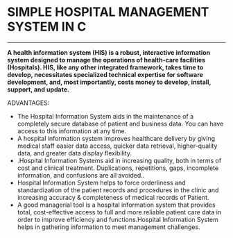 # SIMPLE HOSPITAL MANAGEMENT SYSTEM IN C
---
**A health information system (HIS) is a robust, interactive information system designed to manage the operations of health-care facilities (Hospitals). HIS, like any other integrated framework, takes time to develop, necessitates specialized technical expertise for software development, and, most importantly, costs money to develop, install, support, and update.**

ADVANTAGES:

* The Hospital Information System aids in the maintenance of a completely secure database of patient and business data. You can have access to this information at any time.
*	A hospital information system improves healthcare delivery by giving medical staff easier data access, quicker data retrieval, higher-quality data, and greater data display flexibility.
* .Hospital Information Systems aid in increasing quality, both in terms of cost and clinical treatment. Duplications, repetitions, gaps, incomplete information, and confusions are all avoided..
* Hospital Information System helps to force orderliness and standardization of the patient records  and procedures in the clinic and increasing accuracy & completeness of medical records of Patient.
* A good managerial tool is a hospital information system that provides total, cost-effective access to full and more reliable patient care data in order to improve efficiency and functions.Hospital Information System helps in gathering information to meet management challenges.

